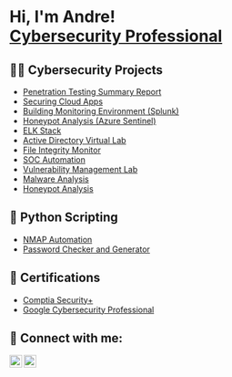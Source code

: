 <h1>Hi, I'm Andre! <br/><a href="https://www.linkedin.com/in/andrewinston11/">Cybersecurity Professional</a>

<h2>👨‍💻 Cybersecurity Projects</h2>

- [Penetration Testing Summary Report](https://github.com/aawinston11/PenetrationTestReport)
- [Securing Cloud Apps](https://github.com/aawinston11/URL)
- [Building Monitoring Environment (Splunk)](https://github.com/aawinston11/URL)
- [Honeypot Analysis (Azure Sentinel)](https://github.com/aawinston11/URL)
- [ELK Stack](https://github.com/aawinston11/URL)
- [Active Directory Virtual Lab](https://github.com/aawinston11/URL)
- [File Integrity Monitor](https://github.com/aawinston11/URL)
- [SOC Automation](https://github.com/aawinston11/URL)
- [Vulnerability Management Lab](https://github.com/aawinston11/VulnerabilityManagementLab)
- [Malware Analysis](https://github.com/aawinston11/URL)
- [Honeypot Analysis](https://github.com/aawinston11/URL)


<h2>🤖 Python Scripting</h2>

- [NMAP Automation](https://github.com/aawinston11/URL)
- [Password Checker and Generator](https://github.com/aawinston11/URL)

<h2>📄 Certifications</h2>

- [Comptia Security+](https://www.credly.com/badges/49045bde-2514-4fd0-a440-6adefb3340c2/public_url)
- [Google Cybersecurity Professional](https://www.coursera.org/account/accomplishments/specialization/9VQ8ZZYCMCBR)

<h2> 🤳 Connect with me:</h2>

[<img align="left" alt="JoshMadakor | LinkedIn" width="22px" src="https://cdn.jsdelivr.net/npm/simple-icons@v3/icons/linkedin.svg" />][linkedin]
[<img align="left" alt="JoshMadakor | Instagram" width="22px" src="https://cdn.jsdelivr.net/npm/simple-icons@v3/icons/instagram.svg" />][instagram]

[instagram]: https://www.instagram.com/andre.winston/
[linkedin]: https://linkedin.com/in/andrewinston11
<!--
**aawinston11/aawinston11** is a ✨ _special_ ✨ repository because its `README.md` (this file) appears on your GitHub profile.

Here are some ideas to get you started:

- 🔭 I’m currently working on ...
- 🌱 I’m currently learning ...
- 👯 I’m looking to collaborate on ...
- 🤔 I’m looking for help with ...
- 💬 Ask me about ...
- 📫 How to reach me: ...
- 😄 Pronouns: ...
- ⚡ Fun fact: ...
-->
